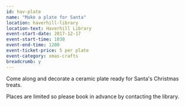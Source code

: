 ```yaml
---
id: hav-plate
name: "Make a plate for Santa"
location: haverhill-library
location-text: Haverhill Library
event-start-date: 2017-12-17
event-start-time: 1030
event-end-time: 1200
event-ticket-price: 5 per plate
event-category: xmas-crafts
breadcrumb: y
---
```


Come along and decorate a ceramic plate ready for Santa's Christmas treats.

Places are limited so please book in advance by contacting the library.

